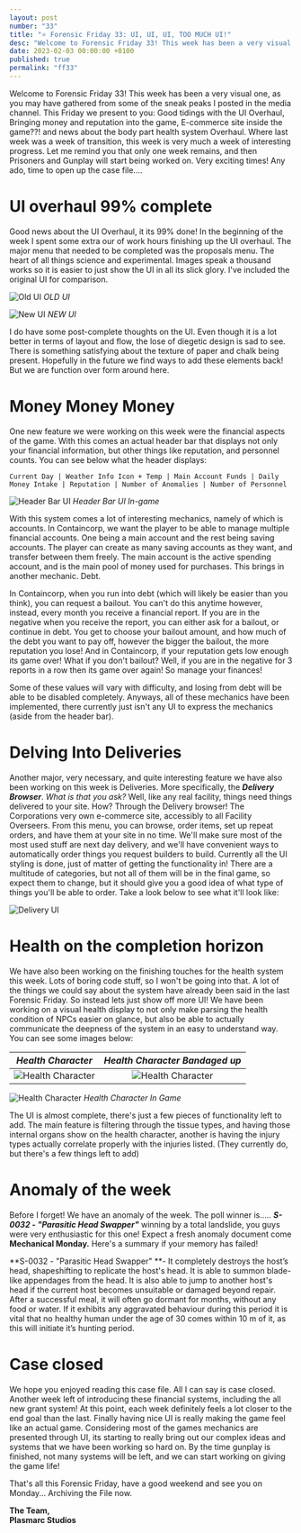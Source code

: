 ```yaml
---
layout: post
number: "33"
title: "⭐ Forensic Friday 33: UI, UI, UI, TOO MUCH UI!"
desc: "Welcome to Forensic Friday 33! This week has been a very visual one, as you may have gathered from some of the sneak peaks I posted in the media channel. This Friday we present to you: Good tidings with the UI Overhaul, Bringing money and reputation into the game, E-commerce site inside the game??! and news about the body part health system Overhaul. Where last week was a week of transition, this week is very much a week of interesting progress. Let me remind you that only one week remains, and then Prisoners and Gunplay will start being worked on. Very exciting times! Any ado, time to open up the case file...."
date: 2023-02-03 00:00:00 +0100
published: true
permalink: "ff33"
---
```


Welcome to Forensic Friday 33! This week has been a very visual one, as you may have gathered from some of the sneak peaks I posted in the media channel. This Friday we present to you: Good tidings with the UI Overhaul, Bringing money and reputation into the game, E-commerce site inside the game??! and news about the body part health system Overhaul. Where last week was a week of transition, this week is very much a week of interesting progress. Let me remind you that only one week remains, and then Prisoners and Gunplay will start being worked on. Very exciting times! Any ado, time to open up the case file....

# UI overhaul 99% complete
Good news about the UI Overhaul, it its 99% done! In the beginning of the week I spent some extra our of work hours finishing up the UI overhaul. The major menu that needed to be completed was the proposals menu. The heart of all things science and experimental. Images speak a thousand works so it is easier to just show the UI in all its slick glory. I've included the original UI for comparison.

![Old UI](./forensic-friday-media/ff33/old-ui.png)
*OLD UI*

![New UI](./forensic-friday-media/ff33/new-ui.png)
*NEW UI*

I do have some post-complete thoughts on the UI. Even though it is a lot better in terms of layout and flow, the lose of diegetic design is sad to see. There is something satisfying about the texture of paper and chalk being present. Hopefully in the future we find ways to add these elements back! But we are function over form around here.

# Money Money Money

One new feature we were working on this week were the financial aspects of the game. With this comes an actual header bar that displays not only your financial information, but other things like reputation, and personnel counts. You can see below what the header displays: 

`Current Day | Weather Info Icon + Temp | Main Account Funds | Daily Money Intake | Reputation | Number of Anomalies | Number of Personnel`

![Header Bar UI](./forensic-friday-media/ff33/header.png)
*Header Bar UI In-game*

With this system comes a lot of interesting mechanics, namely of which is accounts. In Containcorp, we want the player to be able to manage multiple financial accounts. One being a main account and the rest being saving accounts. The player can create as many saving accounts as they want, and transfer between them freely. The main account is the active spending account, and is the main pool of money used for purchases. This brings in another mechanic. Debt.

In Containcorp, when you run into debt (which will likely be easier than you think), you can request a bailout. You can't do this anytime however, instead, every month you receive a financial report. If you are in the negative when you receive the report, you can either ask for a bailout, or continue in debt. You get to choose your bailout amount, and how much of the debt you want to pay off, however the bigger the bailout, the more reputation you lose! And in Containcorp, if your reputation gets low enough its game over! What if you don't bailout? Well, if you are in the negative for 3 reports in a row then its game over again! So manage your finances!

Some of these values will vary with difficulty, and losing from debt will be able to be disabled completely. Anyways, all of these mechanics have been implemented, there currently just isn't any UI to express the mechanics (aside from the header bar).

# Delving Into Deliveries

Another major, very necessary, and quite interesting feature we have also been working on this week is Deliveries. More specifically, the ***Delivery Browser***. *What is that you ask?* Well, like any real facility, things need things delivered to your site. How? Through the Delivery browser! The Corporations very own e-commerce site, accessibly to all Facility Overseers. From this menu, you can browse, order items, set up repeat orders, and have them at your site in no time. We'll make sure most of the most used stuff are next day delivery, and we'll have convenient ways to automatically order things you request builders to build. Currently all the UI styling is done, just of matter of getting the functionality in!  There are a multitude of categories, but not all of them will be in the final game, so expect them to change, but it should give you a good idea of what type of things you'll be able to order. Take a look below to see what it'll look like:

![Delivery UI](./forensic-friday-media/ff33/delivery-ui.png)

# Health on the completion horizon

We have also been working on the finishing touches for the health system this week. Lots of boring code stuff, so I won't be going into that. A lot of the things we could say about the system have already been said in the last Forensic Friday. So instead lets just show off more UI! We have been working on a visual health display to not only make parsing the health condition of NPCs easier on glance, but also be able to actually communicate the deepness of the system in an easy to understand way. You can see some images below:

*Health Character*             |  *Health Character Bandaged up*
:-------------------------:|:-------------------------:
![Health Character](./forensic-friday-media/ff33/health-character.png)  |  ![Health Character](./forensic-friday-media/ff33/health-character-bandaged.png)

![Health Character](./forensic-friday-media/ff33/health-character-ingame.png)
*Health Character In Game*

The UI is almost complete, there's just a few pieces of functionality left to add. The main feature is filtering through the tissue types, and having those internal organs show on the health character, another is having the injury types actually correlate properly with the injuries listed. (They currently do, but there's a few things left to add)

# Anomaly of the week

Before I forget! We have an anomaly of the week. The poll winner is..... ***S-0032 - "Parasitic Head Swapper"*** winning by a total landslide, you guys were very enthusiastic for this one! Expect a fresh anomaly document come **Mechanical Monday.** Here's a summary if your memory has failed!

**S-0032 - "Parasitic Head Swapper" **-  It completely destroys the host’s head, shapeshifting to replicate the host's head. It is able to summon blade-like appendages from the head. It is also able to jump to another host's head if the current host becomes unsuitable or damaged beyond repair. After a successful meal, it will often go dormant for months, without any food or water.  If it exhibits any aggravated behaviour during this period it is vital that no healthy human under the age of 30 comes within 10 m of it, as this will initiate it’s hunting period.

# Case closed

We hope you enjoyed reading this case file. All I can say is case closed. Another week left of introducing these financial systems, including the all new grant system! At this point, each week definitely feels a lot closer to the end goal than the last. Finally having nice UI is really making the game feel like an actual game. Considering most of the games mechanics are presented through UI, its starting to really bring out our complex ideas and systems that we have been working so hard on. By the time gunplay is finished, not many systems will be left, and we can start working on giving the game life!

That's all this Forensic Friday, have a good weekend and see you on Monday...
Archiving the File now.

**The Team,**\
**Plasmarc Studios**
